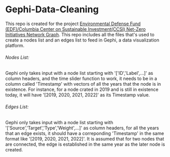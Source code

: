 # Gephi-Data-Cleaning
This repo is created for the project [Environmental Defense Fund (EDF)/Columbia Center on Sustainable Investment(CCSI) Net-Zero Initiatives Network Graph](https://ccsi.columbia.edu/content/paris-aligned-financial-sector-initiatives). 
This repo includes all the files that's used to create a nodes list and an edges list to feed in Gephi, a data visualization platform.
###### Nodes List: 
Gephi only takes input with a node list starting with '['ID','Label',...]' as column headers, and the time slider function to work, it needs to be in a column called 'Timestamp' with vectors of all the years that the node is in existence. For instance, for a node crated in 2019 and is still in existence today, it will have '[2019, 2020, 2021, 2022]' as its Timestamp value.
###### Edges List: 
Gephi only takes input with a node list starting with '['Source','Target','Type','Weight',...]' as column headers, for all the years that an edge exists, it should have a correponding 'Timestamp' in the same format like '[2019, 2020, 2021, 2022]'. It is assumed that for two nodes that are connected, the edge is established in the same year as the later node is created. 
